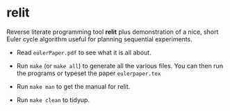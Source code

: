 # relit
Reverse literate programming tool **relit** plus demonstration of a nice, short Euler cycle algorithm useful for planning sequential experiments.

* Read `eulerPaper.pdf` to see what it is all about.

* Run `make` 
  (or `make all`) to generate all the various files. You can then run the programs or typeset the paper `eulerpaper.tex`

* Run `make man` 
  to get the manual for relit.

* Run `make clean` 
  to tidyup.


